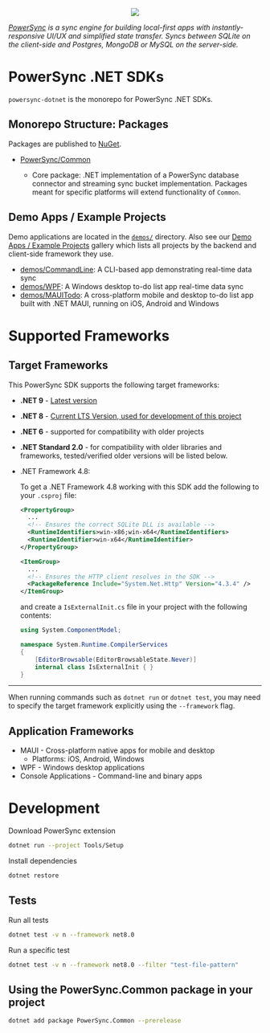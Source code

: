 <p align="center">
  <a href="https://www.powersync.com" target="_blank"><img src="https://github.com/powersync-ja/.github/assets/7372448/d2538c43-c1a0-4c47-9a76-41462dba484f"/></a>
</p>

_[PowerSync](https://www.powersync.com) is a sync engine for building local-first apps with instantly-responsive UI/UX and simplified state transfer. Syncs between SQLite on the client-side and Postgres, MongoDB or MySQL on the server-side._

# PowerSync .NET SDKs

`powersync-dotnet` is the monorepo for PowerSync .NET SDKs.

## Monorepo Structure: Packages

Packages are published to [NuGet](https://www.nuget.org/profiles/PowerSync).

- [PowerSync/Common](./PowerSync/Common/README.md)

  - Core package: .NET implementation of a PowerSync database connector and streaming sync bucket implementation. Packages meant for specific platforms will extend functionality of `Common`.

## Demo Apps / Example Projects

Demo applications are located in the [`demos/`](./demos/) directory. Also see our [Demo Apps / Example Projects](https://docs.powersync.com/resources/demo-apps-example-projects) gallery which lists all projects by the backend and client-side framework they use.

- [demos/CommandLine](./demos/CommandLine/README.md): A CLI-based app demonstrating real-time data sync
- [demos/WPF](./demos/WPF/README.md): A Windows desktop to-do list app real-time data sync
- [demos/MAUITodo](./demos/MAUITodo/README.md): A cross-platform mobile and desktop to-do list app built with .NET MAUI, running on iOS, Android and Windows

# Supported Frameworks

## Target Frameworks

This PowerSync SDK supports the following target frameworks:
- **.NET 9** - [Latest version](https://dotnet.microsoft.com/en-us/download/dotnet/9.0)
-	**.NET 8** - [Current LTS Version, used for development of this project](https://dotnet.microsoft.com/en-us/download/dotnet/8.0)
- **.NET 6** - supported for compatibility with older projects
-	**.NET Standard 2.0** - for compatibility with older libraries and frameworks, tested/verified older versions will be listed below.

- .NET Framework 4.8:
    
    To get a .NET Framework 4.8 working with this SDK add the following to your `.csproj` file:

    ```xml
    <PropertyGroup>
      ...
      <!-- Ensures the correct SQLite DLL is available -->
      <RuntimeIdentifiers>win-x86;win-x64</RuntimeIdentifiers>
      <RuntimeIdentifier>win-x64</RuntimeIdentifier>
    </PropertyGroup>

    <ItemGroup>
      ...
      <!-- Ensures the HTTP client resolves in the SDK -->
      <PackageReference Include="System.Net.Http" Version="4.3.4" /> 
    </ItemGroup>
    ```

    and create a `IsExternalInit.cs` file in your project with the following contents:
    
    ```cs
    using System.ComponentModel;

    namespace System.Runtime.CompilerServices
    {
        [EditorBrowsable(EditorBrowsableState.Never)]
        internal class IsExternalInit { }
    }
    ``` 
    
------- 

When running commands such as `dotnet run` or `dotnet test`, you may need to specify the target framework explicitly using the `--framework` flag.

## Application Frameworks
- MAUI - Cross-platform native apps for mobile and desktop
  - Platforms: iOS, Android, Windows
- WPF - Windows desktop applications
- Console Applications - Command-line and binary apps

# Development

Download PowerSync extension

```bash
dotnet run --project Tools/Setup    
```

Install dependencies

```bash
dotnet restore
```

## Tests

Run all tests

```bash
dotnet test -v n --framework net8.0
```

Run a specific test

```bash
dotnet test -v n --framework net8.0 --filter "test-file-pattern"  
```

## Using the PowerSync.Common package in your project
```bash
dotnet add package PowerSync.Common --prerelease
```